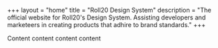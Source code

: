 +++
layout = "home"
title = "Roll20 Design System"
description = "The official website for Roll20's Design System. Assisting developers and marketeers in creating products that adhire to brand standards."
+++

Content content content content